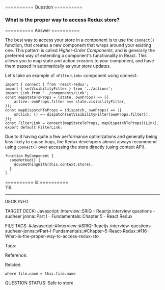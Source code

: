 ========== Question ==========  

### What is the proper way to access Redux store?  

========== Answer ==========  

The best way to access your store in a component is to use the `connect()` function, that creates a new component that wraps around your existing one. This pattern is called _Higher-Order Components_, and is generally the preferred way of extending a component's functionality in React. This allows you to map state and action creators to your component, and have them passed in automatically as your store updates.

Let's take an example of `<FilterLink>` component using connect:

<!-- codeblock-start -->
<pre><code class="hljs language-javascript"><span class="hljs-keyword">import</span> { connect } <span class="hljs-keyword">from</span> <span class="hljs-string">'react-redux'</span>;
<span class="hljs-keyword">import</span> { setVisibilityFilter } <span class="hljs-keyword">from</span> <span class="hljs-string">'../actions'</span>;
<span class="hljs-keyword">import</span> <span class="hljs-title class_">Link</span> <span class="hljs-keyword">from</span> <span class="hljs-string">'../components/Link'</span>;
<span class="hljs-keyword">const</span> <span class="hljs-title function_">mapStateToProps</span> = (<span class="hljs-params">state, ownProps</span>) => ({
    <span class="hljs-attr">active</span>: ownProps.<span class="hljs-property">filter</span> === state.<span class="hljs-property">visibilityFilter</span>,
});
<span class="hljs-keyword">const</span> <span class="hljs-title function_">mapDispatchToProps</span> = (<span class="hljs-params">dispatch, ownProps</span>) => ({
    <span class="hljs-attr">onClick</span>: <span class="hljs-function">() =></span> <span class="hljs-title function_">dispatch</span>(<span class="hljs-title function_">setVisibilityFilter</span>(ownProps.<span class="hljs-property">filter</span>)),
});
<span class="hljs-keyword">const</span> <span class="hljs-title class_">FilterLink</span> = <span class="hljs-title function_">connect</span>(mapStateToProps, mapDispatchToProps)(<span class="hljs-title class_">Link</span>);
<span class="hljs-keyword">export</span> <span class="hljs-keyword">default</span> <span class="hljs-title class_">FilterLink</span>;
</code></pre>
<!-- codeblock-end -->

Due to it having quite a few performance optimizations and generally being less likely to cause bugs, the Redux developers almost always recommend using `connect()` over accessing the store directly (using context API).

<!-- codeblock-start -->
<pre><code class="hljs language-javascript"><span class="hljs-keyword">function</span> <span class="hljs-title class_">MyComponent</span> {
  <span class="hljs-title function_">someMethod</span>(<span class="hljs-params"></span>) {
    <span class="hljs-title function_">doSomethingWith</span>(<span class="hljs-variable language_">this</span>.<span class="hljs-property">context</span>.<span class="hljs-property">store</span>);
  }
}
</code></pre>
<!-- codeblock-end -->

========== Id ==========  
116

---

DECK INFO

TARGET DECK: Javascript::Interview::SRIQ - Reactjs interview questions - sudheer jonna::Part I - Fundamentals::Chapter 5 - React Redux

FILE TAGS: #Javascript::#Interview::#SRIQ-Reactjs-interview-questions-sudheer-jonna::#Part-I-Fundamentals::#Chapter-5-React-Redux::#116-What-is-the-proper-way-to-access-redux-sto

Tags:

Reference:

Related:

```dataview
where file.name = this.file.name
```
QUESTION STATUS: Safe to store
